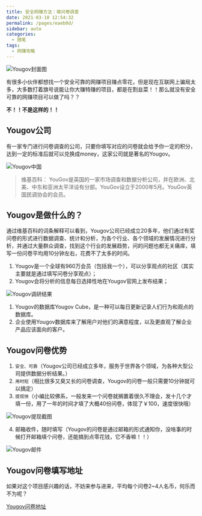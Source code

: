 ```yaml
---
title: 安全网赚方法：填问卷调查
date: 2021-03-10 12:54:32
permalink: /pages/eaeb0d/
sidebar: auto
categories:
  - 随笔
tags:
  - 网赚攻略
---
```


![Yougov封面图](https://i.loli.net/2021/03/10/lNbpr1jU5KPZWmx.png)

有很多小伙伴都想找一个安全可靠的网赚项目赚点零花，但是现在互联网上骗局太多，大多数打着旗号说能让你大赚特赚的项目，都是在割韭菜！！那么就没有安全可靠的网赚项目可以做了吗？？

<!-- more -->

**不！！不是这样的！！**

## Yougov公司

有一家专门进行问卷调查的公司，只要你填写对应的问卷就会给予你一定的积分，达到一定的标准后就可以兑换成money，这家公司就是著名的Yougov。

![Yougov中国](https://i.loli.net/2021/03/10/qynPLsU2Dwkt6zX.png)

> 维基百科：
> YouGov是英国的一家市场调查和数据分析公司，并在欧洲、北美、中东和亚洲太平洋设有分部。YouGov设立于2000年5月。YouGov英国民调协会的会员。

## Yougov是做什么的？

通过维基百科的词条解释可以看到，Yougov公司已经成立20多年，他们通过有奖问卷的形式进行数据调查、统计和分析，为各个行业、各个领域的发展情况进行分析，并通过大量群众调查，找到这个行业的发展趋势，问的问题也都无关痛痒，填写一份问卷平均用10分钟左右，花费不了太多的时间。

1. Yougov是一个全球有960万会员（包括我一个），可以分享观点的社区（其实主要就是通过填写问卷分享观点）；
2. Yougov会将分析的信息每日选择性地在Yougov官网上发布结果；

![Yougov调研结果](https://i.loli.net/2021/03/10/D67VLrtQNF2v5Ik.png)

1. Yougov的数据库Yougov Cube，是一种可以每日更新记录人们行为和观点的数据库。
2. 企业使用Yougov数据库来了解用户对他们的满意程度，以及更直观了解企业产品应该面向的客户。



## Yougov问卷优势

1. `安全、可靠`（Yougov公司已经成立多年，服务于世界各个领域，为各种大型公司提供数据分析结果。）
2. `用时短`（相比很多又臭又长的问卷调查，Yougov的问卷一般只需要10分钟就可以搞定）
3. `提现快`（小编比较佛系，一般发来一个问卷就搁置着很久不理会，发十几个才填一份，用了一年的时间才填了大概40份问卷，体现了￥100，速度很快哦）

![Yougov提现截图](https://i.loli.net/2021/03/10/DurexRSdlPHFEOv.png)



4. 邮箱收件，随时填写（Yougov的问卷是通过邮箱的形式通知你，没啥事的时候打开邮箱填个问卷，还能搞到点零花钱，它不香嘛！！）

![Yougov邮件](https://i.loli.net/2021/03/10/1ePcTJKCogpiAUl.png)



## Yougov问卷填写地址
如果对这个项目感兴趣的话，不妨来参与进来，平均每个问卷2~4人名币，何乐而不为呢？

[Yougov问卷地址](https://china.yougov.com/zh/refer/_QECpGLiMV5sMFtG2I593w/)